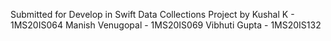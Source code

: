 Submitted for Develop in Swift Data Collections Project by 
Kushal K - 1MS20IS064
Manish Venugopal - 1MS20IS069
Vibhuti Gupta - 1MS20IS132



